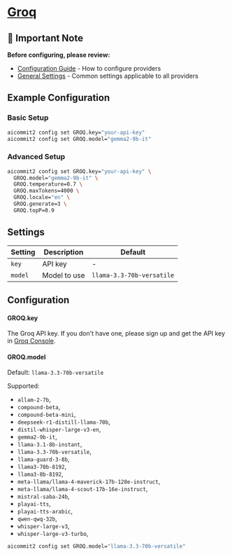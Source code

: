 # <a href="https://groq.com/" target="_blank">Groq</a>

## 📌 Important Note

**Before configuring, please review:**

- [Configuration Guide](../../README.md#configuration) - How to configure providers
- [General Settings](../../README.md#general-settings) - Common settings applicable to all providers

## Example Configuration

### Basic Setup

```sh
aicommit2 config set GROQ.key="your-api-key"
aicommit2 config set GROQ.model="gemma2-9b-it"
```

### Advanced Setup

```sh
aicommit2 config set GROQ.key="your-api-key" \
  GROQ.model="gemma2-9b-it" \
  GROQ.temperature=0.7 \
  GROQ.maxTokens=4000 \
  GROQ.locale="en" \
  GROQ.generate=3 \
  GROQ.topP=0.9
```

## Settings

| Setting | Description  | Default                   |
| ------- | ------------ | ------------------------- |
| `key`   | API key      | -                         |
| `model` | Model to use | `llama-3.3-70b-versatile` |

## Configuration

#### GROQ.key

The Groq API key. If you don't have one, please sign up and get the API key in [Groq Console](https://console.groq.com).

#### GROQ.model

Default: `llama-3.3-70b-versatile`

Supported:

- `allam-2-7b`,
- `compound-beta`,
- `compound-beta-mini`,
- `deepseek-r1-distill-llama-70b`,
- `distil-whisper-large-v3-en`,
- `gemma2-9b-it`,
- `llama-3.1-8b-instant`,
- `llama-3.3-70b-versatile`,
- `llama-guard-3-8b`,
- `llama3-70b-8192`,
- `llama3-8b-8192`,
- `meta-llama/llama-4-maverick-17b-128e-instruct`,
- `meta-llama/llama-4-scout-17b-16e-instruct`,
- `mistral-saba-24b`,
- `playai-tts`,
- `playai-tts-arabic`,
- `qwen-qwq-32b`,
- `whisper-large-v3`,
- `whisper-large-v3-turbo`,

```sh
aicommit2 config set GROQ.model="llama-3.3-70b-versatile"
```
